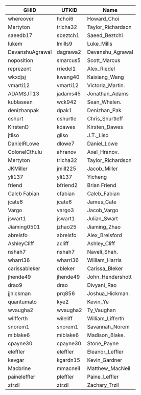 GHID|UTKID|Name
----|-----|----
whereover|hchoi6|Howard_Choi
Mertyton|tricha32|Taylor_Richardson
saeedb17|sbeztch1|Saeed_Beztchi
lukem|lmills9|Luke_Mills
DevanshuAgrawal|dagrawa2|Devanshu_Agrawal
noposition|smarcus5|Scott_Marcus
reprezent|rriedel1|Alex_Riedel
wkxdjsj|kwang40|Kaixiang_Wang
vmarti12|vmarti12|Victoria_Martin.
ADAMSJT13|jadams45|Jonathan_Adams
kublasean|wck942|Sean_Whalen.
denizhanpak|dpak1|Denizhan_Pak
cshurt|cshurtle|Chris_Shurtleff
KirstenD|kdawes|Kirsten_Dawes
jtliso|gliso|J.T._Liso
DanielRLowe|dlowe7|Daniel_Lowe
ColonelCthulu|ahranov|Axel_Hranov.
Mertyton|tricha32|Taylor_Richardson
JKMiller|jmill225|Jacob_Miller
yli137|yli137|Yicheng
friend|bfriend2|Brian Friend
Caleb Fabian|cfabian|Caleb_Fabian
jcate6|jcate6|James_Cate
Vargo|vargo3|Jacob_Vargo
jswart1|jswart1|Julian_Swart
Jiaming0501|jzhao25|Jiaming_Zhao
abrelsfo|abrelsfo|Alex_Brelsford
AshleyCliff|acliff|Ashley_Cliff
nshah7|nshah7|Naveli_Shah.
wharri36|wharri36|William_Harris
carissableker|cbleker|Carissa_Bleker
jhende49|jhende49|John_Hendershott
drao9|drao|Divyani_Rao
jjhickman|prq856|Joshua_Hickman.
quantumato|kye2|Kevin_Ye
wvaugha2|wvaugha2|Ty_Vaughan
wlifferth|wileliff|William_Lifferth
snorem1|snorem1|Savannah_Norem
miblake6|miblake6|Madison_Blake.
cpayne30|cpayne30|Stone_Payne
eleffler|eleffler|Eleanor_Leffler  
kevgar|kgardn15|Kevin_Gardner
Macbrine|mmacneil|Matthew_MacNeil
paineleffler|pleffler|Paine_Leffler
ztrzil|ztrzil|Zachary_Trzil
